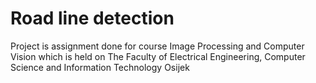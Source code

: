 # Road line detection

Project is assignment done for course Image Processing and Computer Vision which is held on The Faculty of Electrical Engineering, Computer Science and Information Technology Osijek




